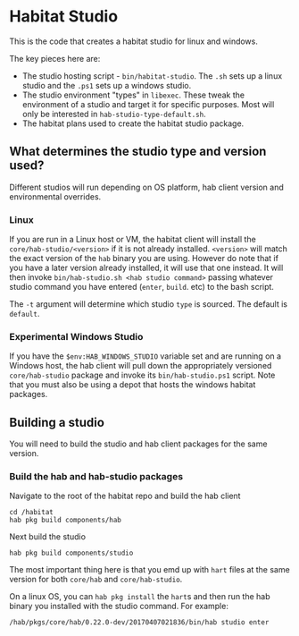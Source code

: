 # Habitat Studio

This is the code that creates a habitat studio for linux and windows.

The key pieces here are:

* The studio hosting script - `bin/habitat-studio`. The `.sh` sets up a linux studio and the `.ps1` sets up a windows studio.
* The studio environment "types" in `libexec`. These tweak the environment of a studio and target it for specific purposes. Most will only be interested in `hab-studio-type-default.sh`.
* The habitat plans used to create the habitat studio package.

## What determines the studio type and version used?

Different studios will run depending on OS platform, hab client version and environmental overrides.

### Linux

If you are run in a Linux host or VM, the habitat client will install the `core/hab-studio/<version>` if it is not already installed. `<version>` will match the exact version of the `hab` binary you are using. However do note that if you have a later version already installed, it will use that one instead. It will then invoke `bin/hab-studio.sh <hab studio command>` passing whatever studio command you have entered (`enter`, `build`. etc) to the bash script.

The `-t` argument will determine which studio `type` is sourced. The default is `default`.

### Experimental Windows Studio

If you have the `$env:HAB_WINDOWS_STUDIO` variable set and are running on a Windows host, the hab client will pull down the appropriately versioned `core/hab-studio` package and invoke its `bin/hab-studio.ps1` script. Note that you must also be using a depot that hosts the windows habitat packages.

## Building a studio

You will need to build the studio and hab client packages for the same version.

### Build the hab and hab-studio packages

Navigate to the root of the habitat repo and build the hab client

```
cd /habitat
hab pkg build components/hab
```

Next build the studio

```
hab pkg build components/studio
```

The most important thing here is that you emd up with `hart` files at the same version for both `core/hab` and `core/hab-studio`.

On a linux OS, you can `hab pkg install` the `hart`s and then run the hab binary you installed with the studio command. For example:

```
/hab/pkgs/core/hab/0.22.0-dev/20170407021836/bin/hab studio enter
```
